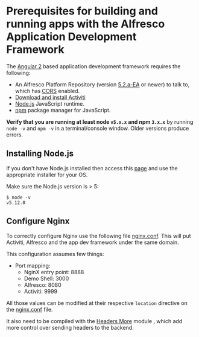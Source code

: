 # Prerequisites for building and running apps with the Alfresco Application Development Framework

The [Angular 2](https://angular.io/) based application development framework requires the following:

- An Alfresco Platform Repository (version [5.2.a-EA](https://wiki.alfresco.com/wiki/Community_file_list_201606-EA) or newer) to talk to, which has [CORS](https://en.wikipedia.org/wiki/Cross-origin_resource_sharing) enabled.
- [Download and install Activiti](https://www.alfresco.com/products/bpm/alfresco-activiti/trial)
- [Node.js](https://nodejs.org/en/) JavaScript runtime.
- [npm](https://www.npmjs.com/) package manager for JavaScript.

**Verify that you are running at least node `v5.x.x` and npm `3.x.x`**
by running `node -v` and `npm -v` in a terminal/console window.
Older versions produce errors.

## Installing Node.js

If you don't have Node.js installed then access this [page](https://nodejs.org/en/download/) and use the appropriate installer for your OS.

Make sure the Node.js version is > 5:

```
$ node -v
v5.12.0
```

## Configure Nginx

To correctly configure Nginx use the following file [nginx.conf](/nginx.conf).
This will put Activiti, Alfresco and the app dev framework under the same domain.

This configuration assumes few things:

* Port mapping:
  * NginX entry point: 8888
  * Demo Shell: 3000
  * Alfresco: 8080
  * Activiti: 9999

All those values can be modified at their respective `location` directive on the [nginx.conf](/nginx.conf) file.

It also need to be compiled with the [Headers More](https://www.nginx.com/resources/wiki/modules/headers_more/) module , which add more control over sending headers to the backend.
